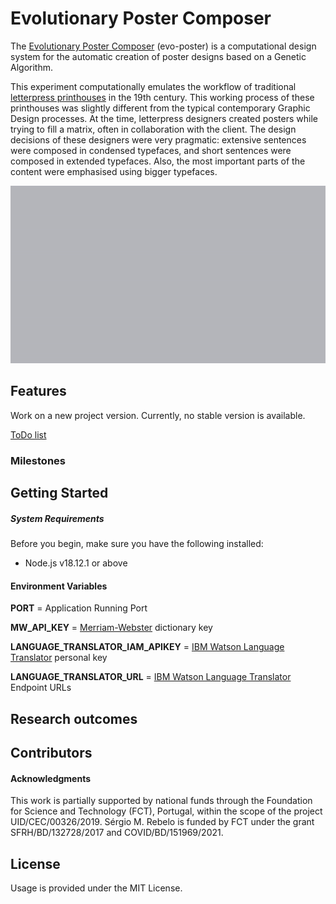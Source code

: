 # Evolutionary Poster Composer

The [Evolutionary Poster Composer](https://cdv.dei.uc.pt/evoposter/) (evo-poster) is a computational design system for
the automatic creation of poster designs based on a Genetic Algorithm.

This experiment computationally emulates the workflow of
traditional [letterpress printhouses](https://en.wikipedia.org/wiki/Letterpress_printing) in the 19th century. This
working process of these printhouses was slightly different from the typical
contemporary Graphic Design processes. At the time, letterpress designers created posters while trying to fill a matrix,
often in collaboration with the client. The design decisions of these designers were very pragmatic: extensive sentences
were composed in condensed typefaces, and short sentences were composed in extended typefaces. Also, the most important
parts of the content were emphasised using bigger typefaces.

![Example outputs generated by Evolutionary Poster Composer (v2.0.0)](res/system-running.gif)

## Features
Work on a new project version. Currently, no stable version is available. 

[ToDo list](https://sergiomrebelo.notion.site/EvoPoster-v3-7dd731907732484ba1e6b15c6f23fe32)

### Milestones

## Getting Started

##### System Requirements
Before you begin, make sure you have the following installed:
- Node.js v18.12.1 or above

#### Environment Variables

**PORT** = Application Running Port

**MW_API_KEY** = [Merriam-Webster](https://dictionaryapi.com/) dictionary key

**LANGUAGE_TRANSLATOR_IAM_APIKEY** = [IBM Watson Language Translator](https://www.ibm.com/es-es/cloud/watson-language-translator) personal key

**LANGUAGE_TRANSLATOR_URL** = [IBM Watson Language Translator](https://www.ibm.com/es-es/cloud/watson-language-translator) Endpoint URLs

## Research outcomes

## Contributors

#### Acknowledgments
This work is partially supported by national funds through the Foundation for Science and Technology (FCT), Portugal, within the scope of the project UID/CEC/00326/2019. Sérgio M. Rebelo is funded by FCT under the grant SFRH/BD/132728/2017 and COVID/BD/151969/2021. 

## License
Usage is provided under the MIT License.